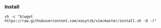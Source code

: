 ### Install

``` shell
sh -c "$(wget https://raw.githubusercontent.com/easytzb/vim/master/install.sh -O -)"
```




